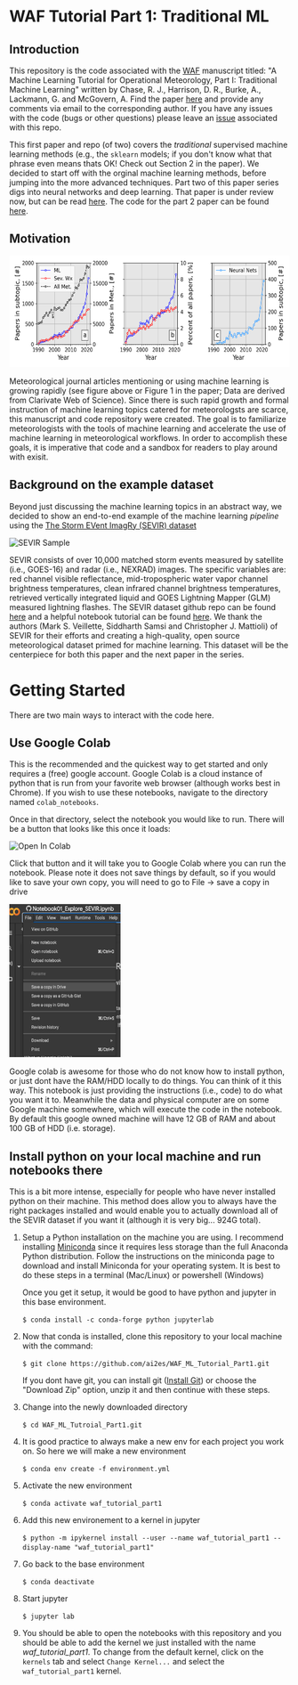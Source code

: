 # WAF Tutorial Part 1: Traditional ML 

## Introduction 
This repository is the code associated with the [WAF](https://journals.ametsoc.org/view/journals/wefo/wefo-overview.xml) manuscript titled: "A Machine Learning Tutorial for Operational Meteorology, Part I: Traditional Machine Learning" written by Chase, R. J., Harrison, D. R., Burke, A., Lackmann, G. and McGovern, A. Find the paper [here](https://journals.ametsoc.org/view/journals/wefo/37/8/WAF-D-22-0070.1.xml) and provide any comments via email to the corresponding author. If you have any issues with the code (bugs or other questions) please leave an [issue](https://github.com/ai2es/WAF_ML_Tutorial_Part1/issues) associated with this repo.

This first paper and repo (of two) covers the *traditional* supervised machine learning methods (e.g., the ```sklearn``` models; if you don't know what that phrase even means thats OK! Check out Section 2 in the paper). We decided to start off with the orginal machine learning methods, before jumping into the more advanced techniques. Part two of this paper series digs into neural networks and deep learning. That paper is under review now, but can be read [here](https://arxiv.org/abs/2211.00147). The code for the part 2 paper can be found [here](https://github.com/ai2es/WAF_ML_Tutorial_Part2).

## Motivation

 <img src="images/webofscience_fig.png" width="600" height="200" class="center" />

Meteorological journal articles mentioning or using machine learning is growing rapidly (see figure above or Figure 1 in the paper; Data are derived from Clarivate Web of Science). Since there is such rapid growth and formal instruction of machine learning topics catered for meteorologsts are scarce, this manuscript and code repository were created. The goal is to familiarize meteorologists with the tools of machine learning and accelerate the use of machine learning in meteorological workflows. In order to accomplish these goals, it is imperative that code and a sandbox for readers to play around with exisit. 

## Background on the example dataset

Beyond just discussing the machine learning topics in an abstract way, we decided to show an end-to-end example of the machine learning *pipeline* using the [The Storm EVent ImagRy (SEVIR) dataset](https://proceedings.neurips.cc/paper/2020/file/fa78a16157fed00d7a80515818432169-Paper.pdf)

![SEVIR Sample](https://github.com/MIT-AI-Accelerator/eie-sevir/blob/master/examples/tutorial_img/sevir_sample.gif)

SEVIR consists of over 10,000 matched storm events measured by satellite (i.e., GOES-16) and radar (i.e., NEXRAD) images. The specific variables are: red channel visible reflectance, mid-tropospheric water vapor channel brightness temperatures, clean infrared channel brightness temperatures, retrieved vertically integrated liquid and GOES Lightning Mapper (GLM) measured lightning flashes. The SEVIR dataset github repo can be found [here](https://github.com/MIT-AI-Accelerator/eie-sevir) and a helpful notebook tutorial can be found [here](https://nbviewer.jupyter.org/github/MIT-AI-Accelerator/eie-sevir/blob/master/examples/SEVIR_Tutorial.ipynb). We thank the authors (Mark S. Veillette, Siddharth Samsi and Christopher J. Mattioli) of SEVIR for their efforts and creating a high-quality, open source meteorological dataset primed for machine learning. This dataset will be the centerpiece for both this paper and the next paper in the series. 

# Getting Started

There are two main ways to interact with the code here. 

## Use Google Colab 

   This is the recommended and the quickest way to get started and only requires a (free) google account. Google Colab is a cloud instance of python that is run from your favorite web browser (although works best in Chrome). If you wish to use these notebooks, navigate to the directory named ```colab_notebooks```. 
   
   Once in that directory, select the notebook you would like to run. There will be a button that looks like this once it loads: 

   ![Open In Colab](https://colab.research.google.com/assets/colab-badge.svg)

   Click that button and it will take you to Google Colab where you can run the notebook. Please note it does not save things by default, so if you would like to save your own copy, you will need to go to File -> save a copy in drive

   <img src="images/save2drive.png" width="200" height="275" class="center" />


   Google colab is awesome for those who do not know how to install python, or just dont have the RAM/HDD locally to do things. You can think of it this way. This notebook is just providing the instructions (i.e., code) to do what you want it to. Meanwhile the data and physical computer are on some Google machine somewhere, which will execute the code in the notebook. By default this google owned machine will have 12 GB of RAM and about 100 GB of HDD (i.e. storage). 
   
## Install python on your local machine and run notebooks there

   This is a bit more intense, especially for people who have never installed python on their machine. This method does allow you to always have the right packages installed and would enable you to actually download all of the SEVIR dataset if you want it (although it is very big... 924G total). 

   1. Setup a Python installation on the machine you are using. I
   recommend installing [Miniconda](https://docs.conda.io/en/latest/miniconda.html) since
   it requires less storage than the full Anaconda Python distribution. Follow
   the instructions on the miniconda page to download and install Miniconda
   for your operating system. It is best to do these steps in a terminal (Mac/Linux) or powershell (Windows)

      Once you get it setup, it would be good to have python and jupyter in this base environment.

      ``` $ conda install -c conda-forge python jupyterlab ``` 

   2. Now that conda is installed, clone this repository to your local machine with the command:

      ``` $ git clone https://github.com/ai2es/WAF_ML_Tutorial_Part1.git ``` 

      If you dont have git, you can install git ([Install Git](https://git-scm.com/book/en/v2/Getting-Started-Installing-Git)) or choose the "Download Zip" option, unzip it and then continue with these steps. 

   3. Change into the newly downloaded directory 

      ``` $ cd WAF_ML_Tutroial_Part1.git ``` 

   4. It is good practice to always make a new env for each project you work on. So here we will make a new environment  

      ``` $ conda env create -f environment.yml ``` 

   5. Activate the new environment 

      ``` $ conda activate waf_tutorial_part1 ``` 

   6. Add this new environement to a kernel in jupyter 

      ```$ python -m ipykernel install --user --name waf_tutorial_part1 --display-name "waf_tutorial_part1" ```

   7. Go back to the base environment 

      ```$ conda deactivate ``` 

   8. Start jupyter

      ``` $ jupyter lab ``` 

   9. You should be able to open the notebooks with this repository and you should be able to add the kernel we just installed with the name *waf_tutorial_part1*. To change from the default kernel, click on the ```kernels``` tab and select ```Change Kernel...``` and select the ```waf_tutorial_part1``` kernel.  
